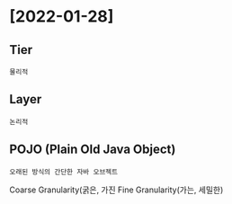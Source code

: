 # [2022-01-28]

## Tier
    물리적
## Layer
    논리적
## POJO (Plain Old Java Object)
    오래된 방식의 간단한 자바 오브젝트

Coarse Granularity(굵은, 가진
Fine Granularity(가는, 세밀한)